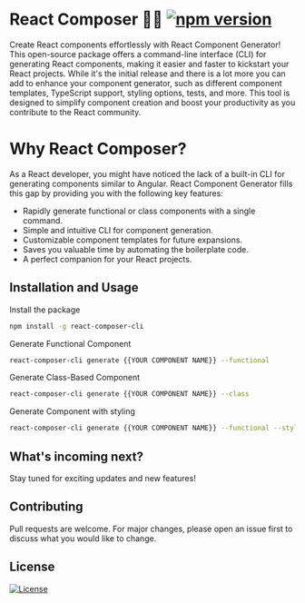 # React Composer 🚀🚀 [![npm version](https://badge.fury.io/js/react-component-generator.svg)](https://badge.fury.io/js/react-component-generator)


Create React components effortlessly with React Component Generator! This open-source package offers a command-line interface (CLI) for generating React components, making it easier and faster to kickstart your React projects. While it's the initial release and there is a lot more you can add to enhance your component generator, such as different component templates, TypeScript support, styling options, tests, and more. This tool is designed to simplify component creation and boost your productivity as you contribute to the React community.

# Why React Composer?

As a React developer, you might have noticed the lack of a built-in CLI for generating components similar to Angular. React Component Generator fills this gap by providing you with the following key features:

* Rapidly generate functional or class components with a single command.
* Simple and intuitive CLI for component generation.
* Customizable component templates for future expansions.
* Saves you valuable time by automating the boilerplate code.
* A perfect companion for your React projects.

## Installation and Usage

Install the package

```sh
npm install -g react-composer-cli
```
Generate Functional Component
```sh
react-composer-cli generate {{YOUR COMPONENT NAME}} --functional
```
Generate Class-Based Component
```sh
react-composer-cli generate {{YOUR COMPONENT NAME}} --class
```
Generate Component with styling
```sh
react-composer-cli generate {{YOUR COMPONENT NAME}} --functional --style
```


## What's incoming next?
Stay tuned for exciting updates and new features!

## Contributing

Pull requests are welcome. For major changes, please open an issue first
to discuss what you would like to change.



## License

[![License](https://img.shields.io/badge/License-MIT-blue.svg)](https://opensource.org/licenses/MIT)
